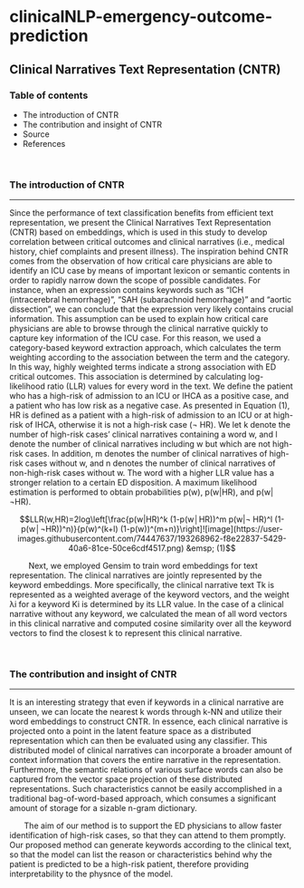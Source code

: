 # clinicalNLP-emergency-outcome-prediction
## Clinical Narratives Text Representation (CNTR)

### Table of contents
- The introduction of CNTR
- The contribution and insight of CNTR
- Source
- References


&nbsp;
### **The introduction of CNTR**
* * *

Since the performance of text classification benefits from efficient text representation, we present the Clinical Narratives Text Representation (CNTR) based on embeddings, which is used in this study to develop correlation between critical outcomes and clinical narratives (i.e., medical history, chief complaints and present illness). The inspiration behind CNTR comes from  the observation of how critical care physicians are able to identify an ICU case by means of important lexicon or semantic contents in order to rapidly narrow down the scope of possible candidates. For instance, when an expression contains keywords such as “ICH (intracerebral hemorrhage)”, “SAH (subarachnoid hemorrhage)” and “aortic dissection”, we can conclude that the expression very likely contains crucial information. This assumption can be used to explain how critical care physicians are able to browse through the clinical narrative quickly to capture key information of the ICU case. For this reason, we used a category-based keyword extraction approach, which calculates the term weighting according to the association between the term and the category. In this way, highly weighted terms indicate a strong association with ED critical outcomes. This association is determined by calculating log-likelihood ratio (LLR) values for every word in the text. We define the patient who has a high-risk of admission to an ICU or IHCA as a positive case, and a patient who has low risk as a negative case. As presented in Equation (1), HR is defined as a patient with a high-risk of admission to an ICU or at high-risk of IHCA, otherwise it is not a high-risk case (¬ HR). We let k denote the number of high-risk cases’ clinical narratives containing a word w, and l denote the number of clinical narratives including w but which are not high-risk cases. In addition, m denotes the number of clinical narratives of high-risk cases without w, and n denotes the number of clinical narratives of non-high-risk cases without w. The word with a higher LLR value has a stronger relation to a certain ED disposition. A maximum likelihood estimation is performed to obtain probabilities p(w), p(w|HR), and p(w|¬HR).


$$LLR(w,HR)=2log⁡\left[\frac{p(w|HR)^k (1-p(w│HR))^m p(w|¬ HR)^l (1-p(w│¬HR))^n)}{p(w)^(k+l) (1-p(w))^(m+n)}\right]![image](https://user-images.githubusercontent.com/74447637/193268962-f8e22837-5429-40a6-81ce-50ce6cdf4517.png) &emsp; (1)$$

  
&nbsp;
&nbsp;
&emsp; Next, we employed Gensim  to train word embeddings for text representation. The clinical narratives are jointly represented by the keyword embeddings. More specifically, the clinical narrative text Tk is represented as a weighted average of the keyword vectors, and the weight λi for a keyword Ki is determined by its LLR value. In the case of a clinical narrative without any keyword, we calculated the mean of all word vectors in this clinical narrative and computed cosine similarity over all the keyword vectors to find the closest k to represent this clinical narrative.

&nbsp;

### **The contribution and insight of CNTR**
* * *

It is an interesting strategy that even if keywords in a clinical narrative are unseen, we can locate the nearest k words through k-NN and utilize their word embeddings to construct CNTR. In essence, each clinical narrative is projected onto a point in the latent feature space as a distributed representation which can then be evaluated using any classifier. This distributed model of clinical narratives can incorporate a broader amount of context information that covers the entire narrative in the representation. Furthermore, the semantic relations of various surface words can also be captured from the vector space projection of these distributed representations. Such characteristics cannot be easily accomplished in a traditional bag-of-word-based approach, which consumes a significant amount of storage for a sizable n-gram dictionary.

&nbsp;
&emsp; The aim of our method is to support the ED physicians to allow faster identification of high-risk cases, so that they can attend to them promptly. Our proposed method can generate keywords according to the clinical text, so that the model can list the reason or characteristics behind why the patient is predicted to be a high-risk patient, therefore providing interpretability to the physnce of the model.

